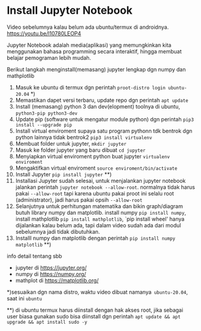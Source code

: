 # Install Jupyter Notebook

Video sebelumnya kalau belum ada ubuntu/termux di androidnya. https://youtu.be/l10780LEOP4

Jupyter Notebook adalah media(aplikasi) yang memungkinkan kita menggunakan bahasa programming
secara interaktif, hingga membuat belajar pemograman lebih mudah.

Berikut langkah menginstall(memasang) jupyter lengkap dgn numpy dan mathplotlib
1. Masuk ke ubuntu di termux dgn perintah `proot-distro login ubuntu-20.04` *)
2. Memastikan dapet versi terbaru, update repo dgn perintah `apt update`
3. Install (memasang) python 3 dan dev(elopment) toolnya di ubuntu, `python3-pip python3-dev`
4. Update pip (software untuk mengatur module python) dgn perintah `pip3 install --upgrade pip`
5. Install virtual enviroment supaya satu program pythonn tdk bentrok dgn python lainnya tidak bentrok2 `pip3 install virtualenv`
6. Membuat folder untuk jupyter, `mkdir jupyter`
7. Masuk ke folder jupyter yang baru dibuat `cd jupyter`
8. Menyiapkan virtual enviroment python buat jupyter `virtualenv enviroment`
9. Mengaktifkan virtual enviroment `source enviroment/bin/activate`
10. Install Jupyter `pip install jupyter` **)
11. Installasi Jupyter sudah selesai, untuk menjalankan jupyter notebook jalankan perintah `jupyter notebook --allow-root`. normalnya tidak harus pakai `--allow-root` tapi karena ubuntu pakai proot ini selalu root (administrator), jadi harus pakai opsih `--allow-root`
12.  Selanjutnya untuk perhitungan matematika dan bikin graph/diagram butuh library numpy dan matplotlib. install numpy `pip install numpy`, install mathplotlib `pip install mathplotlib`, `pip install wheel' hanya dijalankan kalau belum ada, tapi dalam video sudah ada dari modul sebelumnya jadi tidak dibutuhkan.
13. Installl numpy dan matplotlib dengan perintah `pip install numpy matplotlib` **)


info detail tentang sbb
- jupyter  di https://jupyter.org/
- numpy di https://numpy.org/
- mathplot di https://matplotlib.org/
  

*)sesuaikan dgn nama distro, waktu video dibuat namanya` ubuntu-20.04`, saat ini `ubuntu`

**) di ubuntu termux harus diinstall dengan hak akses root, jika sebagai user biasa gunakan sudo bisa diinstall dgn perintah `apt update && apt upgrade && apt install sudo -y`
